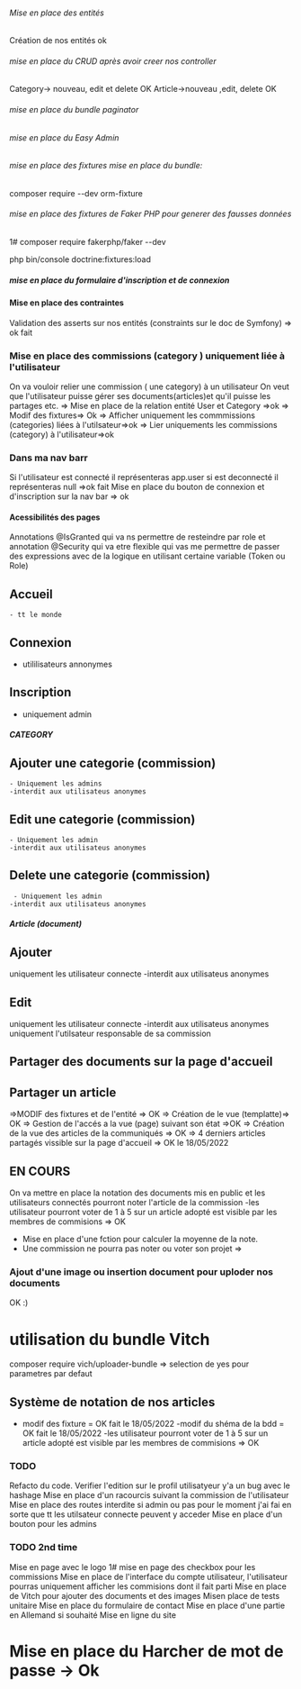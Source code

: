 ###### Mise en place des entités 
Création de nos entités
ok
###### mise en place du CRUD  après avoir creer nos controller
Category-> nouveau, edit et delete OK
Article->nouveau ,edit, delete  OK

###### mise en place du bundle paginator
###### mise en place du Easy Admin

###### mise en place des fixtures mise en place du bundle:
composer require --dev orm-fixture

###### mise en place des fixtures de Faker PHP pour generer des fausses données
1# composer require fakerphp/faker  --dev

php bin/console doctrine:fixtures:load

##### mise en place du formulaire d'inscription et de connexion

#### Mise en place des contraintes
 Validation des asserts sur nos entités (constraints sur le doc de Symfony) => ok fait
 
### Mise en place des commissions (category ) uniquement liée à l'utilisateur
 On va vouloir relier une commission ( une category) à un utilisateur On veut que l'utilisateur puisse gérer ses documents(articles)et qu'il puisse les partages etc.
 => Mise en place de la relation entité User et Category =>ok
 => Modif des fixtures=> Ok
 => Afficher uniquement les commmissions (categories) liées à l'utilsateur=>ok
 => Lier uniquements les commissions (category) à l'utilisateur=>ok

### Dans ma nav barr
Si l'utilisateur est connecté il représenteras app.user si est deconnecté il représenteras null =>ok fait
Mise en place du bouton de connexion et d'inscription sur la nav bar => ok

#### Acessibilités des pages
 Annotations @IsGranted qui va ns permettre de resteindre par role 
 et annotation @Security qui va etre flexible qui vas me permettre de passer des expressions avec de la logique en utilisant certaine variable (Token ou Role)

## Accueil
    - tt le monde
## Connexion
  - utililisateurs annonymes
  ## Inscription
  - uniquement admin
##### CATEGORY
  ## Ajouter une categorie (commission)
    - Uniquement les admins
    -interdit aux utilisateus anonymes

  ## Edit une categorie (commission)
    - Uniquement les admin
    -interdit aux utilisateus anonymes

  ## Delete une categorie (commission)
     - Uniquement les admin
    -interdit aux utilisateus anonymes


##### Article (document)
## Ajouter
uniquement les utilisateur connecte
-interdit aux utilisateus anonymes
 ## Edit 
 uniquement les utilisateur connecte
-interdit aux utilisateus anonymes
uniquement l'utilsateur responsable de sa commission

## Partager des documents sur la page d'accueil
## Partager un article
=>MODIF des fixtures et de l'entité => OK
=> Création de le vue (templatte)=> OK
=> Gestion de l'accés a la vue (page) suivant son état =>OK
=> Création de la vue des articles de la communiqués => OK
=> 4 derniers articles partagés vissible sur la page d'accueil => OK le 18/05/2022


## EN COURS
On va mettre en place  la notation des documents mis en public et les utilisateurs connectés pourront noter l'article de la commission
-les utilisateur pourront voter de 1 à 5 sur un article adopté est visible par les membres de commisions => OK
- Mise en place d'une fction pour calculer la moyenne de la note.
- Une commission ne pourra pas noter ou voter son projet =>


### Ajout d'une image ou insertion document pour uploder nos documents
OK :)

# utilisation du bundle Vitch
composer require vich/uploader-bundle => selection de yes pour parametres par defaut

## Système de notation de nos articles
- modif des fixture = OK fait le 18/05/2022
-modif du shéma de la bdd = OK fait le 18/05/2022
-les utilisateur pourront voter de 1 à 5 sur un article adopté est visible par les membres de commisions => OK

### TODO
Refacto du code.
Verifier l'edition sur le profil utilisatyeur y'a un bug avec le hashage 
Mise en place d'un racourcis suivant la commission de l'utilisateur
Mise en place des routes interdite  si admin ou pas pour le moment j'ai fai en sorte que tt les utilsateur connecte peuvent y acceder
Mise en place d'un bouton pour les admins

### TODO 2nd time
Mise en page avec le logo
1# mise en page des checkbox pour les commissions
Mise en place de l'interface du compte utilisateur, l'utilisateur pourras uniquement afficher les commisions dont il fait parti
Mise en place de Vitch pour ajouter des documents et des images
Misen place de tests unitaire
Mise en place du formulaire de contact
Mise en place d'une partie en Allemand si souhaité
Mise en ligne du site

# Mise en place du Harcher de mot de passe -> Ok


